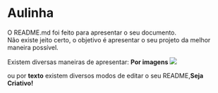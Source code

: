 <h1> Aulinha</h1>

<P>O README.md foi feito para apresentar o seu documento.<br> Não existe jeito certo, o objetivo é apresentar o seu projeto da melhor maneira possível.</p>
<p>Existem diversas maneiras de apresentar:
<b>Por imagens</b>
<img src ="https://images3.memedroid.com/images/UPLOADED16/5eacd767b944a.jpeg" >


ou por <b> texto</b>
existem diversos modos de editar o seu README,<strong>Seja Criativo!</strong>
</p>

